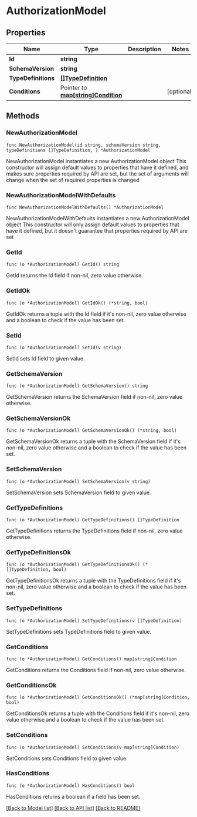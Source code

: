 # AuthorizationModel

## Properties

Name | Type | Description | Notes
------------ | ------------- | ------------- | -------------
**Id** | **string** |  | 
**SchemaVersion** | **string** |  | 
**TypeDefinitions** | [**[]TypeDefinition**](TypeDefinition.md) |  | 
**Conditions** | Pointer to [**map[string]Condition**](Condition.md) |  | [optional] 

## Methods

### NewAuthorizationModel

`func NewAuthorizationModel(id string, schemaVersion string, typeDefinitions []TypeDefinition, ) *AuthorizationModel`

NewAuthorizationModel instantiates a new AuthorizationModel object
This constructor will assign default values to properties that have it defined,
and makes sure properties required by API are set, but the set of arguments
will change when the set of required properties is changed

### NewAuthorizationModelWithDefaults

`func NewAuthorizationModelWithDefaults() *AuthorizationModel`

NewAuthorizationModelWithDefaults instantiates a new AuthorizationModel object
This constructor will only assign default values to properties that have it defined,
but it doesn't guarantee that properties required by API are set

### GetId

`func (o *AuthorizationModel) GetId() string`

GetId returns the Id field if non-nil, zero value otherwise.

### GetIdOk

`func (o *AuthorizationModel) GetIdOk() (*string, bool)`

GetIdOk returns a tuple with the Id field if it's non-nil, zero value otherwise
and a boolean to check if the value has been set.

### SetId

`func (o *AuthorizationModel) SetId(v string)`

SetId sets Id field to given value.


### GetSchemaVersion

`func (o *AuthorizationModel) GetSchemaVersion() string`

GetSchemaVersion returns the SchemaVersion field if non-nil, zero value otherwise.

### GetSchemaVersionOk

`func (o *AuthorizationModel) GetSchemaVersionOk() (*string, bool)`

GetSchemaVersionOk returns a tuple with the SchemaVersion field if it's non-nil, zero value otherwise
and a boolean to check if the value has been set.

### SetSchemaVersion

`func (o *AuthorizationModel) SetSchemaVersion(v string)`

SetSchemaVersion sets SchemaVersion field to given value.


### GetTypeDefinitions

`func (o *AuthorizationModel) GetTypeDefinitions() []TypeDefinition`

GetTypeDefinitions returns the TypeDefinitions field if non-nil, zero value otherwise.

### GetTypeDefinitionsOk

`func (o *AuthorizationModel) GetTypeDefinitionsOk() (*[]TypeDefinition, bool)`

GetTypeDefinitionsOk returns a tuple with the TypeDefinitions field if it's non-nil, zero value otherwise
and a boolean to check if the value has been set.

### SetTypeDefinitions

`func (o *AuthorizationModel) SetTypeDefinitions(v []TypeDefinition)`

SetTypeDefinitions sets TypeDefinitions field to given value.


### GetConditions

`func (o *AuthorizationModel) GetConditions() map[string]Condition`

GetConditions returns the Conditions field if non-nil, zero value otherwise.

### GetConditionsOk

`func (o *AuthorizationModel) GetConditionsOk() (*map[string]Condition, bool)`

GetConditionsOk returns a tuple with the Conditions field if it's non-nil, zero value otherwise
and a boolean to check if the value has been set.

### SetConditions

`func (o *AuthorizationModel) SetConditions(v map[string]Condition)`

SetConditions sets Conditions field to given value.

### HasConditions

`func (o *AuthorizationModel) HasConditions() bool`

HasConditions returns a boolean if a field has been set.


[[Back to Model list]](../README.md#documentation-for-models) [[Back to API list]](../README.md#documentation-for-api-endpoints) [[Back to README]](../README.md)


